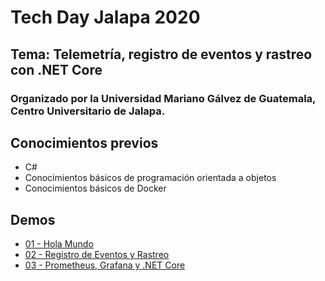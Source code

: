 # Tech Day Jalapa 2020
## Tema: Telemetría, registro de eventos y rastreo con .NET Core 
### Organizado por la Universidad Mariano Gálvez de Guatemala, Centro Universitario de Jalapa.

## **Conocimientos previos**  
* C#
* Conocimientos básicos de programación orientada a objetos
* Conocimientos básicos de Docker

## **Demos**  
* [01 - Hola Mundo](demo1)
* [02 - Registro de Eventos y Rastreo](demo2)
* [03 - Prometheus, Grafana y .NET Core](demo3)
